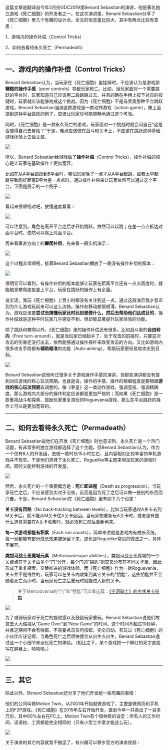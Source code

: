 这篇文章是翻译自今年3月份GDC2019里Benard Sebastian的演讲，他是著名独立游戏《死亡细胞》的开发者之一。在这次演讲里，Benard Sebastian分享了《死亡细胞》里几个有趣的设计点。全文的信息量比较大，其中有两点比较有意思：

1、游戏内的操作补偿（Control Tricks）

2、如何去看待永久死亡（Permadeath）

___

## **一、游戏内的操作补偿（Control Tricks）**

Benard Sebastian认为，当玩家在《死亡细胞》里挂掉时，不应该认为是游戏那**糟糕的操作手感**（poor controls）导致玩家死亡。比如，当玩家面对一个需要跳跃的平台时，玩家知道自己应该用二段跳跳过去、并且的确在手柄上按下对应的按键时，玩家就应该能够完成这个挑战。因为《死亡细胞》不是马里奥那种平台跳跃游戏，Benard Sebastian强调这款游戏是一款动作游戏（action game），像上面提到这种平台跳跃的例子，应该让玩家尽可能顺畅地通过这个考验。

同时，《死亡细胞》是一款永久死亡的游戏，玩家面对一个挑战时就会问自己“这是否值得自己去冒险？”于是，难点应该做在战斗和关卡上，不应该在跳跃这种基础游戏体验上去做文章。

![](https://pic4.zhimg.com/v2-28c8d2db5bb6906ff7ab4ee4edd320db_b.jpg)

所以，Benard Sebastian给游戏做了**操作补偿**（Control Tricks），操作补偿的核心是让玩家在基础操作上更加宽容。

比如在从A平台跳跃到B平台时，哪怕玩家晚了一点才从A平台起跳，或者太早起跳导致刚好距离B平台差一点点时，通过操作补偿来让玩家依然可以通过这个平台。下面是展示的一个例子：

![](https://pic1.zhimg.com/v2-ddd2d76e38fa5506697339ef2d769b80_b.gif)

看起来很顺畅对吧，放慢速度看看：

![](https://pic4.zhimg.com/v2-e2139a7f788dfb03ce5019abb9b502f7_b.gif)

可以注意到，角色在离开平台之后才开始跳跃，依然可以起跳；在差一点点抵达对面平台时，依然可以爬上对面平台。

再来看垂直方向上的**攀爬补偿**，先来看一段实机演示：

![](https://pic4.zhimg.com/v2-741a66560c563829572ad5b1b08b83eb_b.gif)

这个过程非常顺畅，接着Benard Sebastian播放了一段没有操作补偿的版本：

![](https://pic1.zhimg.com/v2-a662294f05f91bd3c57da0cae3257cd0_b.gif)

很明显可以看到，有操作补偿的版本能够让玩家在距离平台还有一点点高度时，就能触发攀爬直接登上平台，玩家在跳跃的操作上有余量。

说实话，我玩《死亡细胞》上百小时都没有关注到这一点，通过这段演示我才意识到为什么游戏玩起来可以这么流畅，操作和移动都很顺滑。Benard Sebastian认为，游戏应该要**尝试去搞懂玩家此时此刻想做什么，然后去帮助他们达成目的**，操作补偿就是这种平时玩家几乎感受不到、但却能显著提升玩家体验的功能。

除了跳跃和攀爬以外，《死亡细胞》里的操作补偿还有很多。比如战斗里的**自由转向**（Free turn-around），就是当玩家已经起手了、处于攻击的前摇时，只要这次攻击的伤害还没打出去，依然能够通过操作摇杆来改变攻击的方向。又比如游戏内很多攻击手段都有**辅助瞄准**的功能（Auto-aiming），帮助玩家更轻易地攻击到目标。

![](https://pic2.zhimg.com/v2-3e3fd800d0d769323669f57bd0d40871_b.jpg)

Benard Sebastian说他听过很多关于游戏操作手感的演讲，但那些演讲都没有提到对应游戏的核心玩法预期。也就是说，操作的手感、操作的精细程度是要根据**游戏的核心玩法预期**去调整的。像《拳皇》这一类动作游戏，强调竞技、强调精确度，那么游戏内大部分的操作判定应该都是更加严格的；而如果《死亡细胞》是一款重视战斗和探索、鼓励玩家重复游玩的Roguevania游戏，那么在平台跳跃的操作上可以是更加宽容的。

___

## 二、如何去看待永久死亡（Permadeath）

Benard Sebastian说他们在开发《死亡细胞》时也意识到，永久死亡是一个热门话题，有非常多的独立游戏都选择了这个主题。但Benard Sebastian认为，作为一个仅有8人的开发组，去做一款时长15小时左右、且内容相对比较丰富的单机游戏并不现实。于是他们选择了永久死亡、Roguelike等主题来增加玩家的游戏时间，同时又能控制游戏的开发量。

![](https://pic2.zhimg.com/v2-4a61b69797d303f9e8a57ef739a89971_b.jpg)

然后，永久死亡的一个重要概念是：**死亡即进程**（Death as progression）。当玩家死亡之后，不应该感到太过于沮丧，反而是因为死了之后可以做一些别的东西而兴奋。于是，Benard Sebastian在《死亡细胞》里有如下几个设定：

**关卡没有回路**（No back-tracking between levels），比如当玩家通过A关卡去到M关卡后，就不能从M关卡往A关卡返回。当玩家想重新玩A关卡时，或者是有些什么道具需要在A关卡收集时，就必须死亡然后重新再来。

**每一次游戏都能有积累**（Each run counts），简单来讲就是游戏内有成长系统，每一局都能有部分成长效果被保留下来，这也是Roguelike常见的做法之一，具体不展开。

**类银河战士恶魔城元素**（Metroivaniesque abilities），类银河战士恶魔城的一个关键点在于关卡由多个”门“分开，每个门的”钥匙“则交叉分布在不同关卡里，因此形成了重复探索、交替推进的游戏体验。而《死亡细胞》作为一款Roguevania，关卡并不是线性的，玩家可以在关卡内收集到其它关卡的”钥匙“，这些钥匙并不会随着死亡而小时，当玩家死亡之后重玩时就能进入新的关卡。

> 关于Metroidvania的“门”和“钥匙”可以看这篇：[《空洞骑士》的主线关卡结构](https://zhuanlan.zhihu.com/p/38904274)

![](https://pic2.zhimg.com/v2-e48de3769bd3343aec3cb6072ddbcd51_b.jpg)

为了减弱玩家对于死亡的挫败感以及鼓励玩家重玩，Benard Sebastian说他们故意去大大缩减从“Game Over”到“New Game”的时间，这个时间不超过10秒钟，并且这期间不会有弹窗、不需要点击任何按钮，完全自动。有玩过《死亡细胞》的小伙伴应该记得，当角色死亡之后很快便会从出生点出生，Benard Sebastian通过这一个小细节来淡化死亡的体验。（相比之下，某个游戏把一个鲜红的死字直接写在屏幕上，啧啧啧。）

![](https://pic3.zhimg.com/v2-5b67b392bae97bc0ef815efd9cf28c66_b.jpg)

___

## 三、其它

除此以外，Benard Sebastian还分享了他们开发组一些有趣的事情：

他们的公司叫做Motion Twin，从2001年开始就做游戏了，主要是做网页和手机上的F2P游戏。《死亡细胞》在2015年左右开始开发，直到今年一共卖出了一百多万份，其中60%左右在PC上。Motion Twin有个很神奇的设定：所有人的工作时间、话语权、工资都是完全相同的（只有小型工作室才能这么玩）。

![](https://pic2.zhimg.com/v2-7771f32ad6b2591eaee9fd6caf7c7a71_b.jpg)

关于演讲的其它内容就暂不搬运了，有兴趣可以移步官方的演讲视频：